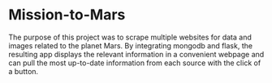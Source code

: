 # Mission-to-Mars
The purpose of this project was to scrape multiple websites for data and images related to the planet Mars. By integrating mongodb and flask, the resulting app displays the relevant information in a convenient webpage and can pull the most up-to-date information from each source with the click of a button. 
